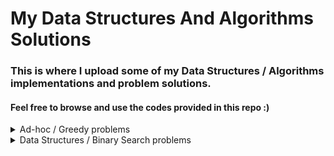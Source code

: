 # My Data Structures And Algorithms Solutions

### This is where I upload some of my Data Structures / Algorithms implementations and problem solutions.

#### Feel free to browse and use the codes provided in this repo :)

<details>
  <summary>Ad-hoc / Greedy problems</summary>
  
  - [Codeforces 767 - A. SnackTower](https://codeforces.com/contest/767/problem/A) | [Solution (cpp)](problems_solutions/codeforces_767A.cpp)
  -   [Codeforces 978 - C - Letters](https://codeforces.com/contest/978/problem/C) | [Solution (cpp)](problems_solutions/codeforces_978C.cpp)
  -   [Codeforces 978 - E. Bus Video System](https://codeforces.com/contest/978/problem/E) | [Solution (cpp)](problems_solutions/codeforces_978E.cpp)
  -   [CodeForces 978 - G. Petya's Exams](https://codeforces.com/contest/978/problem/G) | [Solution (cpp)](problems_solutions/codeforces_978G.cpp)

</details>

<details>
  <summary>Data Structures / Binary Search problems</summary>
  
  - [Codeforces 978F - F. Mentors](https://codeforces.com/contest/978/problem/F) | [Solution (cpp)](problems_solutions/codeforces_978F.cpp)

</details>
